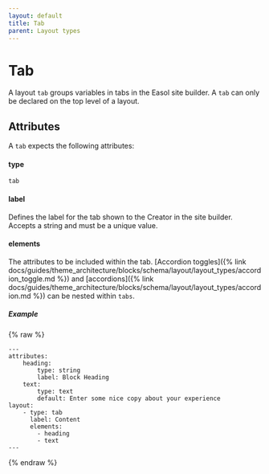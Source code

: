 ```yaml
---
layout: default
title: Tab
parent: Layout types
---
```


# Tab
A layout `tab` groups variables in tabs in the Easol site builder. A `tab` can only be declared on the top level of a layout. 

## Attributes
A `tab` expects the following attributes:

#### type
`tab`

#### label
Defines the label for the tab shown to the Creator in the site builder. Accepts a string and must be a unique value.

#### elements
The attributes to be included within the tab. [Accordion toggles]({% link docs/guides/theme_architecture/blocks/schema/layout/layout_types/accordion_toggle.md %}) and [accordions]({% link docs/guides/theme_architecture/blocks/schema/layout/layout_types/accordion.md %}) can be nested within `tabs`.

##### Example
{% raw %}
```
---
attributes:
    heading:
        type: string
        label: Block Heading
    text:
        type: text
        default: Enter some nice copy about your experience
layout:
    - type: tab
      label: Content
      elements: 
        - heading
        - text
---
```
{% endraw %}